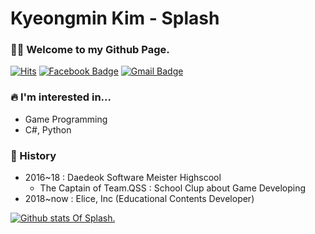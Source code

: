 # Kyeongmin Kim - Splash

### 🙌🏻 Welcome to my Github Page.
[![Hits](https://hits.seeyoufarm.com/api/count/incr/badge.svg?url=https%3A%2F%2Fgithub.com%2FusernameSplash&count_bg=%231931D9&title_bg=%23555555&icon=unsplash.svg&icon_color=%23E7E7E7&title=Hello%3F&edge_flat=false)](https://hits.seeyoufarm.com)
[![Facebook Badge](https://img.shields.io/badge/facebook-1877f2?style=flat-square&logo=facebook&logoColor=white&link=https://www.facebook.com/username.kkfenix)](https://www.facebook.com/username.kkfenix)
[![Gmail Badge](https://img.shields.io/badge/Gmail-d14836?style=flat-square&logo=Gmail&logoColor=white&link=mailto:kkfenix3085@gmail.com)](mailto:kkfenix3085@gmail.com) 


### 🔥 I'm interested in...

* Game Programming
* C#, Python

### 📖 History

* 2016~18 : Daedeok Software Meister Highscool
  * The Captain of Team.QSS : School Clup about Game Developing
* 2018~now : Elice, Inc (Educational Contents Developer)

[![Github stats Of Splash.](https://github-readme-stats.vercel.app/api?username=usernameSplash)](https://github.com/anuraghazra/github-readme-stats)
